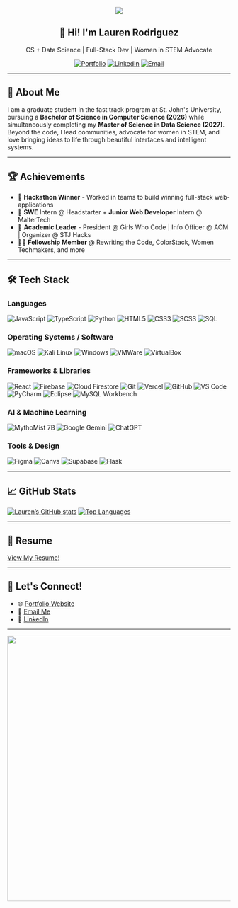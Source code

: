 <p align="center">
  <img src="https://capsule-render.vercel.app/api?text=Hey%20I'm%20Lauren!%20🌸&animation=fadeIn&type=waving&color=gradient&height=150"/>
</p>

<div align="center">

## 🎐 Hi! I'm **Lauren Rodriguez** 
CS + Data Science | Full-Stack Dev | Women in STEM Advocate

[![Portfolio](https://img.shields.io/badge/Portfolio-%23000000.svg?style=for-the-badge&logo=vercel&logoColor=white)](https://laurenrodriguez.dev)
[![LinkedIn](https://img.shields.io/badge/LinkedIn-%230077B5.svg?style=for-the-badge&logo=linkedin&logoColor=white)](https://linkedin.com/in/lauren-erodriguez)
[![Email](https://img.shields.io/badge/Email-D14836?style=for-the-badge&logo=gmail&logoColor=white)](mailto:laurenrodriguez.dev@gmail.com)

</div>

---

## 🌸 About Me
I am a graduate student in the fast track program at St. John's University, pursuing a **Bachelor of Science in Computer Science (2026)** while simultaneously completing my **Master of Science in Data Science (2027)**. Beyond the code, I lead communities, advocate for women in STEM, and love bringing ideas to life through beautiful interfaces and intelligent systems.

---

## 🏆 Achievements
- 🥇 **Hackathon Winner** - Worked in teams to build winning full-stack web-applications
- 💼 **SWE** Intern @ Headstarter + **Junior Web Developer** Intern @ MalterTech
- 🌱 **Academic Leader** - President @ Girls Who Code | Info Officer @ ACM | Organizer @ STJ Hacks
- 👩‍💻 **Fellowship Member** @ Rewriting the Code, ColorStack, Women Techmakers, and more

---

## 🛠 Tech Stack

### Languages
![JavaScript](https://img.shields.io/badge/JavaScript-%23F7DF1E.svg?style=for-the-badge&logo=javascript&logoColor=black)
![TypeScript](https://img.shields.io/badge/TypeScript-%23007ACC.svg?style=for-the-badge&logo=typescript&logoColor=white)
![Python](https://img.shields.io/badge/Python-%233776AB.svg?style=for-the-badge&logo=python&logoColor=white)
![HTML5](https://img.shields.io/badge/HTML5-%23E34F26.svg?style=for-the-badge&logo=html5&logoColor=white)
![CSS3](https://img.shields.io/badge/CSS3-%231572B6.svg?style=for-the-badge&logo=css3&logoColor=white)
![SCSS](https://img.shields.io/badge/SCSS-%23CD6799.svg?style=for-the-badge&logo=sass&logoColor=white)
![SQL](https://img.shields.io/badge/SQL-%2300B4DB.svg?style=for-the-badge&logo=postgresql&logoColor=white)

### Operating Systems / Software
![macOS](https://img.shields.io/badge/macOS-000000?style=for-the-badge&logo=apple&logoColor=white)
![Kali Linux](https://img.shields.io/badge/Kali_Linux-557C94?style=for-the-badge&logo=kalilinux&logoColor=white)
![Windows](https://img.shields.io/badge/Windows-0078D6?style=for-the-badge&logo=windows&logoColor=white)
![VMWare](https://img.shields.io/badge/VMWare-607078?style=for-the-badge&logo=vmware&logoColor=white)
![VirtualBox](https://img.shields.io/badge/VirtualBox-183A61?style=for-the-badge&logo=virtualbox&logoColor=white)

### Frameworks & Libraries
![React](https://img.shields.io/badge/React-%23282C34.svg?style=for-the-badge&logo=react&logoColor=61DAFB)
![Firebase](https://img.shields.io/badge/Firebase-FFCA28?style=for-the-badge&logo=firebase&logoColor=black)
![Cloud Firestore](https://img.shields.io/badge/Cloud%20Firestore-FFCA28?style=for-the-badge&logo=googlecloud&logoColor=black)
![Git](https://img.shields.io/badge/Git-%23F05033.svg?style=for-the-badge&logo=git&logoColor=white)
![Vercel](https://img.shields.io/badge/Vercel-000000.svg?style=for-the-badge&logo=vercel&logoColor=white)
![GitHub](https://img.shields.io/badge/GitHub-%23121011.svg?style=for-the-badge&logo=github&logoColor=white)
![VS Code](https://img.shields.io/badge/VS%20Code-007ACC?style=for-the-badge&logo=visualstudiocode&logoColor=white)
![PyCharm](https://img.shields.io/badge/PyCharm-000000.svg?style=for-the-badge&logo=pycharm&logoColor=white)
![Eclipse](https://img.shields.io/badge/Eclipse-2C2255?style=for-the-badge&logo=eclipse&logoColor=white)
![MySQL Workbench](https://img.shields.io/badge/MySQL%20Workbench-4479A1?style=for-the-badge&logo=mysql&logoColor=white)

### AI & Machine Learning
![MythoMist 7B](https://img.shields.io/badge/MythoMist%207B-FF6F00?style=for-the-badge&logo=tensorflow&logoColor=white)
![Google Gemini](https://img.shields.io/badge/Google%20Gemini-FF6F00?style=for-the-badge&logo=tensorflow&logoColor=white)
![ChatGPT](https://img.shields.io/badge/ChatGPT-1A202C?style=for-the-badge&logo=openai&logoColor=white)


### Tools & Design
![Figma](https://img.shields.io/badge/Figma-%23F24E1E.svg?style=for-the-badge&logo=figma&logoColor=white)
![Canva](https://img.shields.io/badge/Canva-%2300C4CC.svg?style=for-the-badge&logo=canva&logoColor=white)
![Supabase](https://img.shields.io/badge/Supabase-3ECF8E?style=for-the-badge&logo=supabase&logoColor=white)
![Flask](https://img.shields.io/badge/Flask-000000.svg?style=for-the-badge&logo=flask&logoColor=white)

---

## 📈 GitHub Stats

[![Lauren’s GitHub stats](https://github-readme-stats.vercel.app/api?username=1aur&show_icons=true&theme=tokyonight)](https://github.com/1aur)
[![Top Languages](https://github-readme-stats.vercel.app/api/top-langs/?username=1aur&layout=compact&theme=tokyonight)](https://github.com/1aur)


---

## 📄 Resume

[View My Resume!](https://github.com/1aur/1aur/raw/main/Lauren'sResume.pdf)

---

## 🤝 Let's Connect!

- 🌐 [Portfolio Website](https://laurenrodriguez.dev)
- 💌 [Email Me](mailto:laurenrodriguez.dev@gmail.com)
- 💼 [LinkedIn](https://linkedin.com/in/lauren-erodriguez)

---
<p align="center">
  <img src="https://github.com/1aur/1aur/blob/main/assets/footer.gif" width="600"/>
</p>
